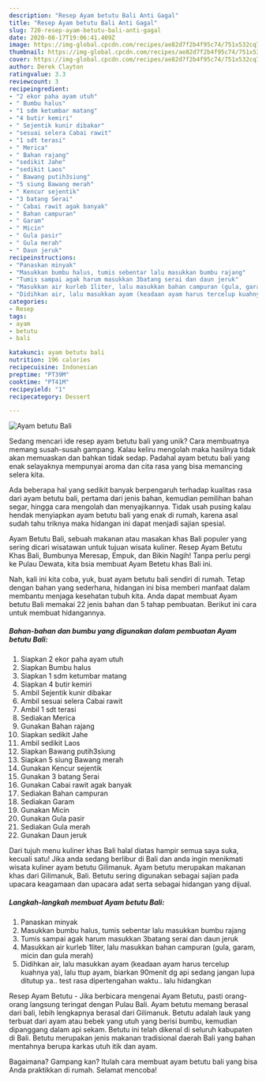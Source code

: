 ```yaml
---
description: "Resep Ayam betutu Bali Anti Gagal"
title: "Resep Ayam betutu Bali Anti Gagal"
slug: 720-resep-ayam-betutu-bali-anti-gagal
date: 2020-08-17T19:06:41.409Z
image: https://img-global.cpcdn.com/recipes/ae82d7f2b4f95c74/751x532cq70/ayam-betutu-bali-foto-resep-utama.jpg
thumbnail: https://img-global.cpcdn.com/recipes/ae82d7f2b4f95c74/751x532cq70/ayam-betutu-bali-foto-resep-utama.jpg
cover: https://img-global.cpcdn.com/recipes/ae82d7f2b4f95c74/751x532cq70/ayam-betutu-bali-foto-resep-utama.jpg
author: Derek Clayton
ratingvalue: 3.3
reviewcount: 3
recipeingredient:
- "2 ekor paha ayam utuh"
- " Bumbu halus"
- "1 sdm ketumbar matang"
- "4 butir kemiri"
- " Sejentik kunir dibakar"
- "sesuai selera Cabai rawit"
- "1 sdt terasi"
- " Merica"
- " Bahan rajang"
- "sedikit Jahe"
- "sedikit Laos"
- " Bawang putih3siung"
- "5 siung Bawang merah"
- " Kencur sejentik"
- "3 batang Serai"
- " Cabai rawit agak banyak"
- " Bahan campuran"
- " Garam"
- " Micin"
- " Gula pasir"
- " Gula merah"
- " Daun jeruk"
recipeinstructions:
- "Panaskan minyak"
- "Masukkan bumbu halus, tumis sebentar lalu masukkan bumbu rajang"
- "Tumis sampai agak harum masukkan 3batang serai dan daun jeruk"
- "Masukkan air kurleb 1liter, lalu masukkan bahan campuran (gula, garam, micin dan gula merah)"
- "Didihkan air, lalu masukkan ayam (keadaan ayam harus tercelup kuahnya ya), lalu ttup ayam, biarkan 90menit dg api sedang jangan lupa ditutup ya.. test rasa dipertengahan waktu.. lalu hidangkan"
categories:
- Resep
tags:
- ayam
- betutu
- bali

katakunci: ayam betutu bali 
nutrition: 196 calories
recipecuisine: Indonesian
preptime: "PT39M"
cooktime: "PT41M"
recipeyield: "1"
recipecategory: Dessert

---
```



![Ayam betutu Bali](https://img-global.cpcdn.com/recipes/ae82d7f2b4f95c74/751x532cq70/ayam-betutu-bali-foto-resep-utama.jpg)

Sedang mencari ide resep ayam betutu bali yang unik? Cara membuatnya memang susah-susah gampang. Kalau keliru mengolah maka hasilnya tidak akan memuaskan dan bahkan tidak sedap. Padahal ayam betutu bali yang enak selayaknya mempunyai aroma dan cita rasa yang bisa memancing selera kita.

Ada beberapa hal yang sedikit banyak berpengaruh terhadap kualitas rasa dari ayam betutu bali, pertama dari jenis bahan, kemudian pemilihan bahan segar, hingga cara mengolah dan menyajikannya. Tidak usah pusing kalau hendak menyiapkan ayam betutu bali yang enak di rumah, karena asal sudah tahu triknya maka hidangan ini dapat menjadi sajian spesial.

Ayam Betutu Bali, sebuah makanan atau masakan khas Bali populer yang sering dicari wisatawan untuk tujuan wisata kuliner. Resep Ayam Betutu Khas Bali, Bumbunya Meresap, Empuk, dan Bikin Nagih! Tanpa perlu pergi ke Pulau Dewata, kita bsia membuat Ayam Betetu khas Bali ini.


Nah, kali ini kita coba, yuk, buat ayam betutu bali sendiri di rumah. Tetap dengan bahan yang sederhana, hidangan ini bisa memberi manfaat dalam membantu menjaga kesehatan tubuh kita. Anda dapat membuat Ayam betutu Bali memakai 22 jenis bahan dan 5 tahap pembuatan. Berikut ini cara untuk membuat hidangannya.

<!--inarticleads1-->

##### Bahan-bahan dan bumbu yang digunakan dalam pembuatan Ayam betutu Bali:

1. Siapkan 2 ekor paha ayam utuh
1. Siapkan  Bumbu halus
1. Siapkan 1 sdm ketumbar matang
1. Siapkan 4 butir kemiri
1. Ambil  Sejentik kunir dibakar
1. Ambil sesuai selera Cabai rawit
1. Ambil 1 sdt terasi
1. Sediakan  Merica
1. Gunakan  Bahan rajang
1. Siapkan sedikit Jahe
1. Ambil sedikit Laos
1. Siapkan  Bawang putih3siung
1. Siapkan 5 siung Bawang merah
1. Gunakan  Kencur sejentik
1. Gunakan 3 batang Serai
1. Gunakan  Cabai rawit agak banyak
1. Sediakan  Bahan campuran
1. Sediakan  Garam
1. Gunakan  Micin
1. Gunakan  Gula pasir
1. Sediakan  Gula merah
1. Gunakan  Daun jeruk


Dari tujuh menu kuliner khas Bali halal diatas hampir semua saya suka, kecuali satu! Jika anda sedang berlibur di Bali dan anda ingin menikmati wisata kuliner ayam betutu Gilimanuk. Ayam betutu merupakan makanan khas dari Gilimanuk, Bali. Betutu sering digunakan sebagai sajian pada upacara keagamaan dan upacara adat serta sebagai hidangan yang dijual. 

<!--inarticleads2-->

##### Langkah-langkah membuat Ayam betutu Bali:

1. Panaskan minyak
1. Masukkan bumbu halus, tumis sebentar lalu masukkan bumbu rajang
1. Tumis sampai agak harum masukkan 3batang serai dan daun jeruk
1. Masukkan air kurleb 1liter, lalu masukkan bahan campuran (gula, garam, micin dan gula merah)
1. Didihkan air, lalu masukkan ayam (keadaan ayam harus tercelup kuahnya ya), lalu ttup ayam, biarkan 90menit dg api sedang jangan lupa ditutup ya.. test rasa dipertengahan waktu.. lalu hidangkan


Resep Ayam Betutu - Jika berbicara mengenai Ayam Betutu, pasti orang-orang langsung teringat dengan Pulau Bali. Ayam betutu memang berasal dari bali, lebih lengkapnya berasal dari Gilimanuk. Betutu adalah lauk yang terbuat dari ayam atau bebek yang utuh yang berisi bumbu, kemudian dipanggang dalam api sekam. Betutu ini telah dikenal di seluruh kabupaten di Bali. Betutu merupakan jenis makanan tradisional daerah Bali yang bahan mentahnya berupa karkas utuh itik dan ayam. 

Bagaimana? Gampang kan? Itulah cara membuat ayam betutu bali yang bisa Anda praktikkan di rumah. Selamat mencoba!
